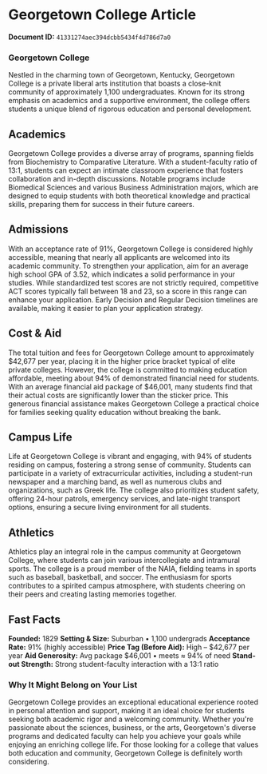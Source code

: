 # Georgetown College Article

**Document ID:** `41331274aec394dcbb5434f4d786d7a0`

### Georgetown College

Nestled in the charming town of Georgetown, Kentucky, Georgetown College is a private liberal arts institution that boasts a close-knit community of approximately 1,100 undergraduates. Known for its strong emphasis on academics and a supportive environment, the college offers students a unique blend of rigorous education and personal development.

## Academics
Georgetown College provides a diverse array of programs, spanning fields from Biochemistry to Comparative Literature. With a student-faculty ratio of 13:1, students can expect an intimate classroom experience that fosters collaboration and in-depth discussions. Notable programs include Biomedical Sciences and various Business Administration majors, which are designed to equip students with both theoretical knowledge and practical skills, preparing them for success in their future careers.

## Admissions
With an acceptance rate of 91%, Georgetown College is considered highly accessible, meaning that nearly all applicants are welcomed into its academic community. To strengthen your application, aim for an average high school GPA of 3.52, which indicates a solid performance in your studies. While standardized test scores are not strictly required, competitive ACT scores typically fall between 18 and 23, so a score in this range can enhance your application. Early Decision and Regular Decision timelines are available, making it easier to plan your application strategy.

## Cost & Aid
The total tuition and fees for Georgetown College amount to approximately $42,677 per year, placing it in the higher price bracket typical of elite private colleges. However, the college is committed to making education affordable, meeting about 94% of demonstrated financial need for students. With an average financial aid package of $46,001, many students find that their actual costs are significantly lower than the sticker price. This generous financial assistance makes Georgetown College a practical choice for families seeking quality education without breaking the bank.

## Campus Life
Life at Georgetown College is vibrant and engaging, with 94% of students residing on campus, fostering a strong sense of community. Students can participate in a variety of extracurricular activities, including a student-run newspaper and a marching band, as well as numerous clubs and organizations, such as Greek life. The college also prioritizes student safety, offering 24-hour patrols, emergency services, and late-night transport options, ensuring a secure living environment for all students.

## Athletics
Athletics play an integral role in the campus community at Georgetown College, where students can join various intercollegiate and intramural sports. The college is a proud member of the NAIA, fielding teams in sports such as baseball, basketball, and soccer. The enthusiasm for sports contributes to a spirited campus atmosphere, with students cheering on their peers and creating lasting memories together.

## Fast Facts
**Founded:** 1829
**Setting & Size:** Suburban • 1,100 undergrads
**Acceptance Rate:** 91% (highly accessible)
**Price Tag (Before Aid):** High – $42,677 per year
**Aid Generosity:** Avg package $46,001 • meets ≈ 94% of need
**Stand-out Strength:** Strong student-faculty interaction with a 13:1 ratio

### Why It Might Belong on Your List
Georgetown College provides an exceptional educational experience rooted in personal attention and support, making it an ideal choice for students seeking both academic rigor and a welcoming community. Whether you're passionate about the sciences, business, or the arts, Georgetown's diverse programs and dedicated faculty can help you achieve your goals while enjoying an enriching college life. For those looking for a college that values both education and community, Georgetown College is definitely worth considering.
